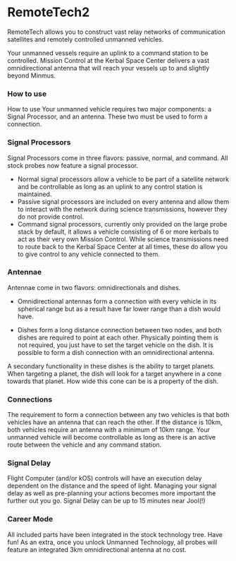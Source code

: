RemoteTech2
===========

RemoteTech allows you to construct vast relay networks of communication satellites and remotely controlled unmanned vehicles.

Your unmanned vessels require an uplink to a command station to be controlled. Mission Control at the Kerbal Space Center delivers a vast omnidirectional antenna that will reach your vessels up to and slightly beyond Minmus.

### How to use

How to use Your unmanned vehicle requires two major components: a Signal Processor, and an antenna. These two must be used to form a connection.

### Signal Processors

Signal Processors come in three flavors: passive, normal, and command. All stock probes now feature a signal processor.

- Normal signal processors allow a vehicle to be part of a satellite network and be controllable as long as an uplink to any control station is maintained.
- Passive signal processors are included on every antenna and allow them to interact with the network during science transmissions, however they do not provide control.
- Command signal processors, currently only provided on the large probe stack by default, it allows a vehicle consisting of 6 or more kerbals to act as their very own Mission Control. While science transmissions need to route back to the Kerbal Space Center at all times, these do allow you to give control to any vehicle connected to them.

### Antennae

Antennae come in two flavors: omnidirectionals and dishes.

- Omnidirectional antennas form a connection with every vehicle in its spherical range but as a result have far lower range than a dish would have.

- Dishes form a long distance connection between two nodes, and both dishes are required to point at each other. Physically pointing them is not required, you just have to set the target vehicle on the dish. It is possible to form a dish connection with an omnidirectional antenna.

A secondary functionality in these dishes is the ability to target planets. When targeting a planet, the dish will look for a target anywhere in a cone towards that planet. How wide this cone can be is a property of the dish.

### Connections

The requirement to form a connection between any two vehicles is that both vehicles have an antenna that can reach the other. If the distance is 10km, both vehicles require an antenna with a minimum of 10km range. Your unmanned vehicle will become controllable as long as there is an active route between the vehicle and any command station.

### Signal Delay

Flight Computer (and/or kOS) controls will have an execution delay dependent on the distance and the speed of light. Managing your signal delay as well as pre-planning your actions becomes more important the further out you go. Signal Delay can be up to 15 minutes near Jool(!)

### Career Mode

All included parts have been integrated in the stock technology tree. Have fun! As an extra, once you unlock Unmanned Technology, all probes will feature an integrated 3km omnidirectional antenna at no cost.
